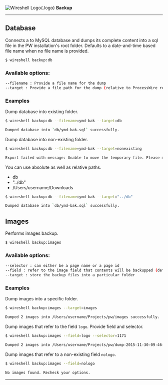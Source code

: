 ![Wireshell Logo](/assets/img/favicon-16x16.png){.logo} **Backup**

---

## Database

Connects a to MySQL database and dumps its complete content into a sql file in the PW installation's root folder.
Defaults to a date-and-time based file name when no file name is provided.

```sh
$ wireshell backup:db
```

### Available options:

```sh
--filename : Provide a file name for the dump
--target : Provide a file path for the dump (relative to ProcessWire root directory or absolute)
```

### Examples

Dump database into existing folder.

```sh
$ wireshell backup:db --filename=ymd-bak --target=db

Dumped database into `db/ymd-bak.sql` successfully.
```

Dump database into non-existing folder.

```sh
$ wireshell backup:db --filename=ymd-bak --target=nonexisting

Export failed with message: Unable to move the temporary file. Please make sure that the provided target exists.
```

You can use absolute as well as relative paths.

* db
* "../db"
* /Users/username/Downloads

```sh
$ wireshell backup:db --filename=ymd-bak --target="../db"

Dumped database into `db/ymd-bak.sql` successfully.
```

## Images

Performs images backup.

```sh
$ wireshell backup:images
```

### Available options:

```sh
--selector : can either be a page name or a page id
--field : refer to the image field that contents will be backupped (defaults to images)
--target : store the backup files into a particular folder
```

### Examples

Dump images into a specific folder.

```sh
$ wireshell backup:images --target=images

Dumped 2 images into /Users/username/Projects/pw/images successfully.
```

Dump images that refer to the field `logo`. Provide field and selector.

```sh
$ wireshell backup:images --field=logo --selector=1171

Dumped 2 images into /Users/username/Projects/pw/dump-2015-11-30-09-46-32 successfully.
```

Dump images that refer to a non-existing field `nologo`.

```sh
$ wireshell backup:images --field=nologo

No images found. Recheck your options.
```

---
